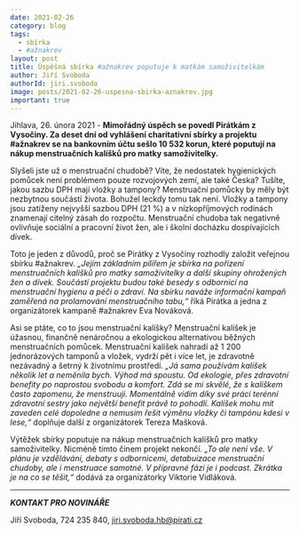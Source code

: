 ```yaml
---
date: 2021-02-26
category: blog
tags:
  - sbírka
  - #ažnakrev
layout: post
title: Úspěšná sbírka #ažnakrev poputuje k matkám samoživitelkám
author: Jiří Svoboda
authorId: jiri.svoboda
image: posts/2021-02-26-uspesna-sbirka-aznakrev.jpg
important: true
---
```


Jihlava, 26. února 2021 - **Mimořádný úspěch se povedl Pirátkám z Vysočiny. Za deset dní od vyhlášení charitativní sbírky a projektu #ažnakrev se na bankovním účtu sešlo 10 532 korun, které poputují na nákup menstruačních kalíšků pro matky samoživitelky.**

Slyšeli jste už o menstruační chudobě? Víte, že nedostatek hygienických pomůcek není problémem pouze rozvojových zemí, ale také Česka? Tušíte, jakou sazbu DPH mají vložky a tampony? Menstruační pomůcky by měly být nezbytnou součástí života. Bohužel leckdy tomu tak není. Vložky a tampony jsou zatíženy nejvyšší sazbou DPH (21 %) a v nízkopříjmových rodinách znamenají citelný zásah do rozpočtu. Menstruační chudoba tak negativně ovlivňuje sociální a pracovní život žen, ale i školní docházku dospívajících dívek.

Toto je jeden z důvodů, proč se Pirátky z Vysočiny rozhodly založit veřejnou sbírku #ažnakrev. *„Jejím základním pilířem je sbírka na pořízení menstruačních kalíšků pro matky samoživitelky a další skupiny ohrožených žen a dívek. Součástí projektu budou také besedy s odbornicí na menstruační hygienu a péči o zdraví. Na sbírku naváže informační kampaň zaměřená na prolamování menstruačního tabu,“* říká Pirátka a jedna z organizátorek kampaně #ažnakrev Eva Nováková.

Asi se ptáte, co to jsou menstruační kalíšky? Menstruační kalíšek je úžasnou, finančně nenáročnou a ekologickou alternativou běžných menstruačních pomůcek. Menstruační kalíšek nahradí až 1 200 jednorázových tamponů a vložek, vydrží pět i více let, je zdravotně nezávadný a šetrný k životnímu prostředí. *„Já sama používám kalíšek několik let a neměnila bych. Výhod má spoustu. Od ekologie, přes zdravotní benefity po naprostou svobodu a komfort. Zdá se mi skvělé, že s kalíškem často zapomenu, že menstruuji. Momentálně vidím díky své práci terénní zdravotní sestry jako největší benefit právě to pohodlí. Kalíšek mohu mít zaveden celé dopoledne a nemusím řešit výměnu vložky či tampónu kdesi v lese,“* doplňuje další z organizátorek Tereza Mašková.

Výtěžek sbírky poputuje na nákup menstruačních kalíšků pro matky samoživitelky. Nicméně tímto činem projekt nekončí. *„To ale není vše. V plánu je vzdělávání, debaty s odbornicemi, detabuizace menstruační chudoby, ale i menstruace samotné. V přípravné fázi je i podcast. Zkrátka je na co se těšit,“* dodává za organizátorky Viktorie Vidláková.

---

***KONTAKT PRO NOVINÁŘE*** 

Jiří Svoboda, 724 235 840, <jiri.svoboda.hb@pirati.cz>
